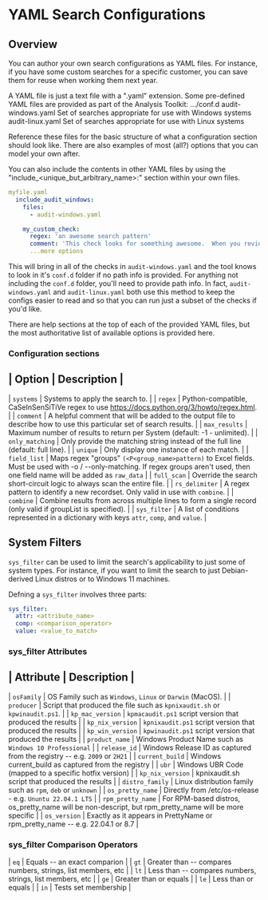 # YAML Search Configurations

## Overview
You can author your own search configurations as YAML files.  For instance, if you have some custom searches for a specific customer, you can save them for reuse when working them next year.

A YAML file is just a text file with a ".yaml" extension.  Some pre-defined YAML files are provided as part of the Analysis Toolkit:
    .../conf.d
        audit-windows.yaml      Set of searches appropriate for use with Windows systems
        audit-linux.yaml        Set of searches appropriate for use with Linux systems

Reference these files for the basic structure of what a configuration section should look like.  There are also examples of most (all?) options that you can model your own after.

You can also include the contents in other YAML files by using the "include_<unique_but_arbitrary_name>:" section within your own files.
```yaml
myfile.yaml
  include_audit_windows:
    files:
      - audit-windows.yaml

    my_custom_check:
      regex: 'an awesome search pattern'
      comment: 'This check looks for something awesome.  When you review this later in Excel, this comment will remind you of its awesomeness.'
      ...more options
```

This will bring in all of the checks in `audit-windows.yaml` and the tool knows to look in it's `conf.d` folder if no path info is provided.  For anything not including the `conf.d` folder, you'll need to provide path info.  In fact, `audit-windows.yaml` and `audit-linux.yaml` both use this method to keep the configs easier to read and so that you can run just a subset of the checks if you'd like.

There are help sections at the top of each of the provided YAML files, but the most authoritative list of available options is provided here.

### Configuration sections
| Option        | Description |
-------------------------------
| `systems`       | Systems to apply the search to. |
| `regex`         | Python-compatible, CaSeInSenSiTiVe regex to use https://docs.python.org/3/howto/regex.html. |
| `comment`       | A helpful comment that will be added to the output file to describe how to use this particular set of search results. |
| `max_results`   | Maximum number of results to return per System (default: -1 - unlimited). |
| `only_matching` | Only provide the matching string instead of the full line (default: full line). |
| `unique`        | Only display one instance of each match. |
| `field_list`    | Maps regex "groups" `(<P<group_name>pattern)` to Excel fields.  Must be used with -o / --only-matching.  If regex groups aren't used, then one field name will be added as `raw_data` |
| `full_scan`     | Override the search short-circuit logic to always scan the entire file. |
| `rs_delimiter`  | A regex pattern to identify a new recordset.  Only valid in use with `combine`. |
| `combine`       | Combine results from across multiple lines to form a single record (only valid if groupList is specified). |
| `sys_filter`    | A list of conditions represented in a dictionary with keys `attr`, `comp`, and `value`. |

## System Filters
`sys_filter` can be used to limit the search's applicability to just some of system types.  For instance, if you want to limit the search to just Debian-derived Linux distros or to Windows 11 machines.

Defning a `sys_filter` involves three parts:

```yaml
sys_filter:
  attr: <attribute_name>
  comp: <comparison_operator>
  value: <value_to_match>
```


### sys_filter Attributes
| Attribute         | Description |
-------------------------------
| `osFamily`        | OS Family such as `Windows`, `Linux` or `Darwin` (MacOS). |
| `producer`        | Script that produced the file such as `kpnixaudit.sh` or `kpwinaudit.ps1`. |
| `kp_mac_version`  | `kpmacaudit.ps1` script version that produced the results |
| `kp_nix_version`  | `kpnixaudit.ps1` script version that produced the results |
| `kp_win_version`  | `kpwinaudit.ps1` script version that produced the results |
| `product_name`    | Windows Product Name such as `Windows 10 Professional` |
| `release_id`      | Windows Release ID as captured from the registry -- e.g. `2009` or `2H21` |
| `current_build`   | Windows current_build as captured from the registry |
| `ubr`             | Windows UBR Code (mapped to a specific hotfix version) |
| `kp_nix_version`  | kpnixaudit.sh script that produced the results |
| `distro_family`   | Linux distribution family such as `rpm`, `deb` or `unknown` |
| `os_pretty_name`  | Directly from /etc/os-release - e.g. `Ununtu 22.04.1 LTS` |
| `rpm_pretty_name` | For RPM-based distros, os_pretty_name will be non-descript, but rpm_pretty_name will be more specific |
| `os_version`      | Exactly as it appears in PrettyName or rpm_pretty_name -- e.g. 22.04.1 or 8.7 |


### sys_filter Comparison Operators
| `eq`    | Equals -- an exact comparion |
| `gt`    | Greater than -- compares numbers, strings, list members, etc |
| `lt`    | Less than -- compares numbers, strings, list members, etc | 
| `ge`    | Greater than or equals |
| `le`    | Less than or equals |
| `in`    | Tests set membership |